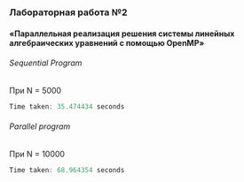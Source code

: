 ### Лабораторная работа №2
#### «Параллельная реализация решения системы линейных алгебраических уравнений с помощью OpenMP»

###### Sequential Program
При N = 5000
```c
Time taken: 35.474434 seconds
```


###### Parallel program
При N = 10000
```c
Time taken: 68.964354 seconds
```